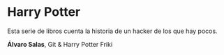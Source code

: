 # Harry Potter

Esta serie de libros cuenta la historia de un hacker de los que hay pocos.

**Álvaro Salas**, Git & Harry Potter Friki

